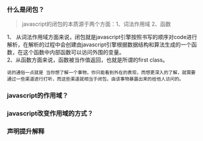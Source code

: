 ### 什么是闭包？
> javascript的闭包的本质源于两个方面：1、词法作用域 2、函数 
  
1、 从词法作用域方面来说，闭包就是javascript引擎按照书写的顺序对code进行解析，在解析的过程中会创建由javascript引擎根据数据结构和算法生成的一个函数，在这个函数中内部函数可以访问外围的变量。  
2、从函数方面来说，函数被当作值返回，也就是所谓的first class。   
  
`说的通俗一点就是 当你想了解一个事物，你只能看到外在的表现，而想更深入的了解，就需要通过一些渠道进行打听，而这些渠道就相当于闭包，由该事物暴露出来的给他人访问的。`
### javascript的作用域？
### javascript改变作用域的方式？
### 声明提升解释
